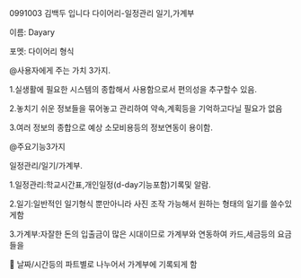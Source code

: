 ﻿0991003 김백두 입니다 다이어리-일정관리 일기,가계부

이름: Dayary

포멧: 다이어리 형식

@사용자에게 주는 가치 3가지.

1.실생활에 필요한 시스템의 종합해서 사용함으로서 편의성을 추구할수 있음.

2.놓치기 쉬운 정보들을 묶어놓고 관리하여 약속,계획등을 기억하고다닐 필요가 없음

3.여러 정보의 종합으로 예상 소모비용등의 정보연동이 용이함.

@주요기능3가지

일정관리/일기/가계부.

1.일정관리:학교시간표,개인일정(d-day기능포함)기록및 알람.

2.일기:일반적인 일기형식 뿐만아니라 사진 조작 가능해서 원하는 형태의 일기를 쓸수있게함

3.가계부:자잘한 돈의 입출금이 많은 시대이므로 가계부와 연동하여 카드,세금등의 요금들을

  날짜/시간등의 파트별로 나누어서 가계부에 기록되게 함
